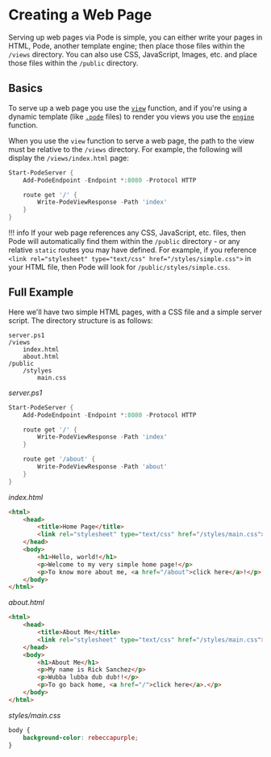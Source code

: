 # Creating a Web Page

Serving up web pages via Pode is simple, you can either write your pages in HTML, Pode, another template engine; then place those files within the `/views` directory. You can also use CSS, JavaScript, Images, etc. and place those files within the `/public` directory.

## Basics

To serve up a web page you use the [`view`](../../../Functions/Response/View) function, and if you're using a dynamic template (like [`.pode`](../../ViewEngines/Pode) files) to render you views you use the [`engine`](../../../Functions/Core/Engine) function.

When you use the `view` function to serve a web page, the path to the view must be relative to the `/views` directory. For example, the following will display the `/views/index.html` page:

```powershell
Start-PodeServer {
    Add-PodeEndpoint -Endpoint *:8080 -Protocol HTTP

    route get '/' {
        Write-PodeViewResponse -Path 'index'
    }
}
```

!!! info
    If your web page references any CSS, JavaScript, etc. files, then Pode will automatically find them within the `/public` directory - or any relative `static` routes you may have defined. For example, if you reference `<link rel="stylesheet" type="text/css" href="/styles/simple.css">` in your HTML file, then Pode will look for `/public/styles/simple.css`.

## Full Example

Here we'll have two simple HTML pages, with a CSS file and a simple server script. The directory structure is as follows:

```plain
server.ps1
/views
    index.html
    about.html
/public
    /stylyes
        main.css
```

*server.ps1*
```powershell
Start-PodeServer {
    Add-PodeEndpoint -Endpoint *:8080 -Protocol HTTP

    route get '/' {
        Write-PodeViewResponse -Path 'index'
    }

    route get '/about' {
        Write-PodeViewResponse -Path 'about'
    }
}
```

*index.html*
```html
<html>
    <head>
        <title>Home Page</title>
        <link rel="stylesheet" type="text/css" href="/styles/main.css">
    </head>
    <body>
        <h1>Hello, world!</h1>
        <p>Welcome to my very simple home page!</p>
        <p>To know more about me, <a href="/about">click here</a>!</p>
    </body>
</html>
```

*about.html*
```html
<html>
    <head>
        <title>About Me</title>
        <link rel="stylesheet" type="text/css" href="/styles/main.css">
    </head>
    <body>
        <h1>About Me</h1>
        <p>My name is Rick Sanchez</p>
        <p>Wubba lubba dub dub!!</p>
        <p>To go back home, <a href="/">click here</a>.</p>
    </body>
</html>
```

*styles/main.css*
```css
body {
    background-color: rebeccapurple;
}
```